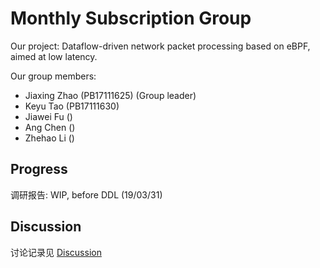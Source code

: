 # Monthly Subscription Group

Our project: Dataflow-driven network packet processing based on eBPF, aimed at low latency.

Our group members: 
- Jiaxing Zhao (PB17111625) (Group leader)
- Keyu Tao (PB17111630)
- Jiawei Fu ()
- Ang Chen ()
- Zhehao Li ()

## Progress

调研报告: WIP, before DDL (19/03/31)

## Discussion

讨论记录见 [Discussion](discussion/)
